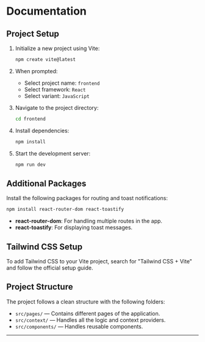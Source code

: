# Documentation

## Project Setup

1. Initialize a new project using Vite:

   ```bash
   npm create vite@latest
   ```

2. When prompted:
   - Select project name: `frontend`
   - Select framework: `React`
   - Select variant: `JavaScript`

3. Navigate to the project directory:

   ```bash
   cd frontend
   ```

4. Install dependencies:

   ```bash
   npm install
   ```

5. Start the development server:

   ```bash
   npm run dev
   ```

## Additional Packages

Install the following packages for routing and toast notifications:

```bash
npm install react-router-dom react-toastify
```

- **react-router-dom**: For handling multiple routes in the app.
- **react-toastify**: For displaying toast messages.

## Tailwind CSS Setup

To add Tailwind CSS to your Vite project, search for "Tailwind CSS + Vite" and follow the official setup guide.

## Project Structure

The project follows a clean structure with the following folders:

- `src/pages/` — Contains different pages of the application.
- `src/context/` — Handles all the logic and context providers.
- `src/components/` — Handles reusable components.

---
